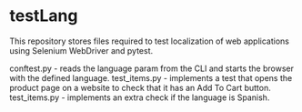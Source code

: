 # testLang 

This repository stores files required to test localization of web applications using Selenium WebDriver and pytest.

conftest.py - reads the language param from the CLI and starts the browser with the defined language.
test_items.py - implements a test that opens the product page on a website to check that it has an Add To Cart button.
test_items.py - implements an extra check if the language is Spanish.

